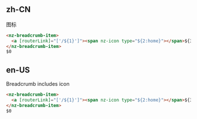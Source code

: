 ## zh-CN

图标

```html
<nz-breadcrumb-item>
  <a [routerLink]="['/${1}']"><span nz-icon type="${2:home}"></span>${3:<span>${4:首页}</span>}</a>
</nz-breadcrumb-item>
$0
```

## en-US

Breadcrumb includes icon

```html
<nz-breadcrumb-item>
  <a [routerLink]="['/${1}']"><span nz-icon type="${2:home}"></span>${3:<span>${4:Home}</span>}</a>
</nz-breadcrumb-item>
$0
```
